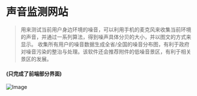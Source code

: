 # 声音监测网站
> 用来测试当前用户身边环境的噪音，可以利用手机的麦克风来收集当前环境的声音，并通过一系列算法，得到噪声具体分贝的大小，并以图文的方式来显示。
收集所有用户的噪音数据生成全省/全国的噪音分布图，有利于政府对噪音污染的整治与处理。该软件还会推荐附件的低噪音景区，有利于相关景区的发展。
#### (只完成了前端部分界面)
![Image](https://img-blog.csdnimg.cn/20190603171217919.png?x-oss-process=image/watermark,type_ZmFuZ3poZW5naGVpdGk,shadow_10,text_aHR0cHM6Ly9ibG9nLmNzZG4ubmV0L3dlaXhpbl80Mzk0NjgxMg==,size_16,color_FFFFFF,t_70)
